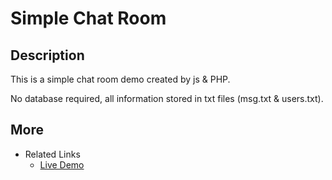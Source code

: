 # Simple Chat Room

## Description
This is a simple chat room demo created by js & PHP.

No database required, all information stored in txt files (msg.txt & users.txt).

## More 
* Related Links
    + [Live Demo](http://remo.site/horizontalScroll/)